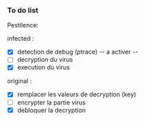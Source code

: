 ### To do list

Pestilence:

infected :
- [x] detection de debug (ptrace) -- a activer --
- [ ] decryption du virus
- [x] execution du virus

original :
- [x] remplacer les valeurs de decryption (key)
- [ ] encrypter la partie virus
- [x] debloquer la decryption
